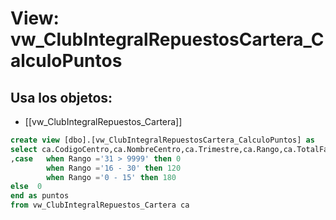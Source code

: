 # View: vw_ClubIntegralRepuestosCartera_CalculoPuntos

## Usa los objetos:
- [[vw_ClubIntegralRepuestos_Cartera]]

```sql
create view [dbo].[vw_ClubIntegralRepuestosCartera_CalculoPuntos] as
select ca.CodigoCentro,ca.NombreCentro,ca.Trimestre,ca.Rango,ca.TotalFacturas
,case	when Rango ='31 > 9999' then 0 
		when Rango ='16 - 30' then 120 
		when Rango ='0 - 15' then 180
else  0
end as puntos
from vw_ClubIntegralRepuestos_Cartera ca

```
